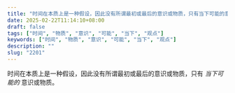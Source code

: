 ```yaml
---
title: "时间在本质上是一种假设，因此没有所谓最初或最后的意识或物质，只有当下可能的意识或物质。"
date: 2025-02-22T11:14:10+08:00
draft: false
tags: ["时间", "物质", "意识", "可能", "当下", "观点"]
keywords: ["时间", "物质", "意识", "可能", "当下", "观点"]
description: ""
slug: "2201"
---
```


时间在本质上是一种假设，因此没有所谓最初或最后的意识或物质，只有 *当下可能的* 意识或物质。